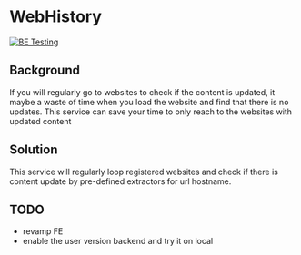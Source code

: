# WebHistory
[![BE Testing](https://github.com/htchan/WebHistory/actions/workflows/backend-test.yml/badge.svg)](https://github.com/htchan/WebHistory/actions/workflows/backend-test.yml)

## Background
If you will regularly go to websites to check if the content is updated, it maybe a waste of time when you load the website and find that there is no updates. This service can save your time to only reach to the websites with updated content

## Solution
This service will regularly loop registered websites and check if there is content update by pre-defined extractors for url hostname.

## TODO
- revamp FE
- enable the user version backend and try it on local